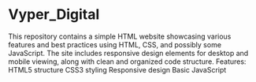 # Vyper_Digital
This repository contains a simple HTML website showcasing various features and best practices using HTML, CSS, and possibly some JavaScript. The site includes responsive design elements for desktop and mobile viewing, along with clean and organized code structure.  Features:  HTML5 structure CSS3 styling Responsive design Basic JavaScript

